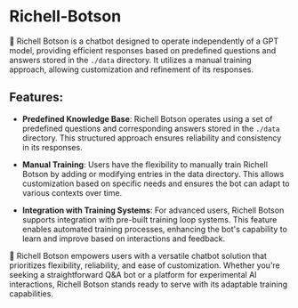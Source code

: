 # Richell-Botson

🤖 Richell Botson is a chatbot designed to operate independently of a GPT model, providing efficient responses based on predefined questions and answers stored in the `./data` directory. It utilizes a manual training approach, allowing customization and refinement of its responses.

## Features:

- **Predefined Knowledge Base**: Richell Botson operates using a set of predefined questions and corresponding answers stored in the `./data` directory. This structured approach ensures reliability and consistency in its responses.

- **Manual Training**: Users have the flexibility to manually train Richell Botson by adding or modifying entries in the data directory. This allows customization based on specific needs and ensures the bot can adapt to various contexts over time.

- **Integration with Training Systems**: For advanced users, Richell Botson supports integration with pre-built training loop systems. This feature enables automated training processes, enhancing the bot's capability to learn and improve based on interactions and feedback.

🚀 Richell Botson empowers users with a versatile chatbot solution that prioritizes flexibility, reliability, and ease of customization. Whether you're seeking a straightforward Q&A bot or a platform for experimental AI interactions, Richell Botson stands ready to serve with its adaptable training capabilities.
